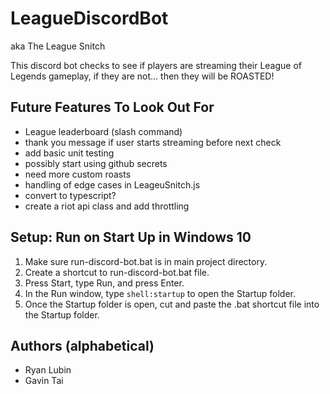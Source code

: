 # LeagueDiscordBot

aka The League Snitch

This discord bot checks to see if players are streaming their League of Legends gameplay, if they are not... then they will be ROASTED!

## Future Features To Look Out For

<ul>
<li>League leaderboard (slash command)</li>
<li>thank you message if user starts streaming before next check</li>
<li>add basic unit testing</li>
<li>possibly start using github secrets</li>
<li>need more custom roasts</li>
<li>handling of edge cases in LeageuSnitch.js</li>
<li>convert to typescript?</li>
<li>create a riot api class and add throttling</li>
</ul>

## Setup: Run on Start Up in Windows 10

<ol>
<li>Make sure run-discord-bot.bat is in main project directory.</li>
<li>Create a shortcut to run-discord-bot.bat file.</li>
<li>Press Start, type Run, and press Enter.</li>
<li>In the Run window, type <code>shell:startup</code> to open the Startup folder.</li>
<li>Once the Startup folder is open, cut and paste the .bat shortcut file into the Startup folder.</li>
</ol>

## Authors (alphabetical)

<ul>
<li>Ryan Lubin</li>
<li>Gavin Tai</li>
</ul>
